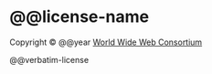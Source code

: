 # @@license-name

Copyright © @@year [World Wide Web Consortium](http://www.w3.org/)

@@verbatim-license
